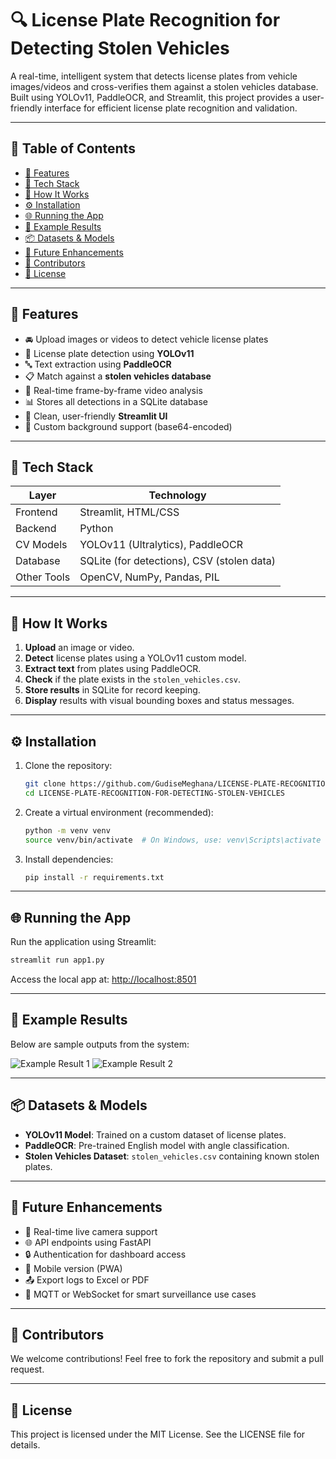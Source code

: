 # 🔍 License Plate Recognition for Detecting Stolen Vehicles

A real-time, intelligent system that detects license plates from vehicle images/videos and cross-verifies them against a stolen vehicles database. Built using YOLOv11, PaddleOCR, and Streamlit, this project provides a user-friendly interface for efficient license plate recognition and validation.

---

## 📑 Table of Contents

- [🔧 Features](#-features)
- [🧠 Tech Stack](#-tech-stack)
- [🚀 How It Works](#-how-it-works)
- [⚙️ Installation](#️-installation)
- [🌐 Running the App](#-running-the-app)
- [🧪 Example Results](#-example-results)
- [📦 Datasets & Models](#-datasets--models)
- [📌 Future Enhancements](#-future-enhancements)
- [🤝 Contributors](#-contributors)
- [📄 License](#-license)

---

## 🔧 Features

- 🚘 Upload images or videos to detect vehicle license plates
- 🧠 License plate detection using **YOLOv11**
- 🔤 Text extraction using **PaddleOCR**
- 📋 Match against a **stolen vehicles database**
- 📸 Real-time frame-by-frame video analysis
- 📊 Stores all detections in a SQLite database
- 🌈 Clean, user-friendly **Streamlit UI**
- 🎨 Custom background support (base64-encoded)

---

## 🧠 Tech Stack

| Layer         | Technology                              |
|---------------|------------------------------------------|
| Frontend      | Streamlit, HTML/CSS                     |
| Backend       | Python                                  |
| CV Models     | YOLOv11 (Ultralytics), PaddleOCR         |
| Database      | SQLite (for detections), CSV (stolen data) |
| Other Tools   | OpenCV, NumPy, Pandas, PIL              |

---

## 🚀 How It Works

1. **Upload** an image or video.
2. **Detect** license plates using a YOLOv11 custom model.
3. **Extract text** from plates using PaddleOCR.
4. **Check** if the plate exists in the `stolen_vehicles.csv`.
5. **Store results** in SQLite for record keeping.
6. **Display** results with visual bounding boxes and status messages.

---

## ⚙️ Installation

1. Clone the repository:
   ```bash
   git clone https://github.com/GudiseMeghana/LICENSE-PLATE-RECOGNITION-FOR-DETECTING-STOLEN-VEHICLES.git
   cd LICENSE-PLATE-RECOGNITION-FOR-DETECTING-STOLEN-VEHICLES
   ```

2. Create a virtual environment (recommended):
   ```bash
   python -m venv venv
   source venv/bin/activate  # On Windows, use: venv\Scripts\activate
   ```

3. Install dependencies:
   ```bash
   pip install -r requirements.txt
   ```

---

## 🌐 Running the App

Run the application using Streamlit:

```bash
streamlit run app1.py
```

Access the local app at: [http://localhost:8501](http://localhost:8501)

---

## 🧪 Example Results

Below are sample outputs from the system:

![Example Result 1](https://github.com/user-attachments/assets/5d998730-23e4-4595-b80b-86ab5203cc0d)
![Example Result 2](https://github.com/user-attachments/assets/c1bececd-ddbe-4ecb-a6ae-698af0c9d3ff)

---

## 📦 Datasets & Models

- **YOLOv11 Model**: Trained on a custom dataset of license plates.
- **PaddleOCR**: Pre-trained English model with angle classification.
- **Stolen Vehicles Dataset**: `stolen_vehicles.csv` containing known stolen plates.

---

## 📌 Future Enhancements

- 🔁 Real-time live camera support
- 🌐 API endpoints using FastAPI
- 🔒 Authentication for dashboard access
- 📲 Mobile version (PWA)
- 📤 Export logs to Excel or PDF
- 📡 MQTT or WebSocket for smart surveillance use cases

---

## 🤝 Contributors

We welcome contributions! Feel free to fork the repository and submit a pull request.

---

## 📄 License

This project is licensed under the MIT License. See the LICENSE file for details.
